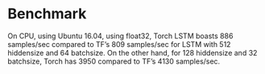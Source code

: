 # Benchmark

On CPU, using Ubuntu 16.04, using float32, Torch LSTM boasts 886 samples/sec compared to TF’s 809 samples/sec for LSTM with 512 hiddensize and 64 batchsize.
On the other hand, for 128 hiddensize and 32 batchsize, Torch has 3950 compared to TF’s 4130 samples/sec.